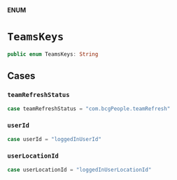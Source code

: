 **ENUM**

# `TeamsKeys`

```swift
public enum TeamsKeys: String
```

## Cases
### `teamRefreshStatus`

```swift
case teamRefreshStatus = "com.bcgPeople.teamRefresh"
```

### `userId`

```swift
case userId = "loggedInUserId"
```

### `userLocationId`

```swift
case userLocationId = "loggedInUserLocationId"
```
